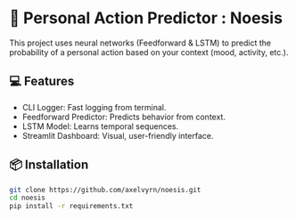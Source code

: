 # 🧠 Personal Action Predictor : Noesis

This project uses neural networks (Feedforward & LSTM) to predict the probability of a personal action based on your context (mood, activity, etc.).

## 💻 Features

- CLI Logger: Fast logging from terminal.
- Feedforward Predictor: Predicts behavior from context.
- LSTM Model: Learns temporal sequences.
- Streamlit Dashboard: Visual, user-friendly interface.

## 📦 Installation

```bash
git clone https://github.com/axelvyrn/noesis.git
cd noesis
pip install -r requirements.txt
